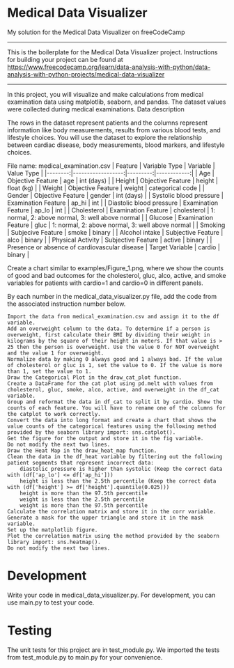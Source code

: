 # Medical Data Visualizer
My solution for the Medical Data Visualizer on freeCodeCamp
_____
This is the boilerplate for the Medical Data Visualizer project. Instructions for building your project can be found at https://www.freecodecamp.org/learn/data-analysis-with-python/data-analysis-with-python-projects/medical-data-visualizer
_____
In this project, you will visualize and make calculations from medical examination data using matplotlib, seaborn, and pandas. The dataset values were collected during medical examinations.
Data description

The rows in the dataset represent patients and the columns represent information like body measurements, results from various blood tests, and lifestyle choices. You will use the dataset to explore the relationship between cardiac disease, body measurements, blood markers, and lifestyle choices.

File name: medical_examination.csv
| Feature | Variable Type | Variable | Value Type |
|--------:|------------------:|---------:|------------:|
| Age |	Objective Feature | age | int (days) |
| Height |	Objective Feature | height | float (kg) |
| Weight |	Objective Feature | weight | categorical code |
| Gender |	Objective Feature | gender | int (days) |
| Systolic blood pressure | Examination Feature | ap_hi | int |
| Diastolic blood pressure |	Examination Feature | ap_lo | int  |
| Cholesterol |	Examination Feature | cholesterol |  1: normal, 2: above normal, 3: well above normal |
| Glucose |	Examination Feature | gluc |  1: normal, 2: above normal, 3: well above normal  |
| Smoking |	Subjecive Feature | smoke | binary |
| Alcohol intake |	Subjective Feature | alco | binary |
| Physical Activity |	Subjective Feature | active | binary |
| Presence or absence of cardiovascular disease |	Target Variable | cardio | binary |

Create a chart similar to examples/Figure_1.png, where we show the counts of good and bad outcomes for the cholesterol, gluc, alco, active, and smoke variables for patients with cardio=1 and cardio=0 in different panels.

By each number in the medical_data_visualizer.py file, add the code from the associated instruction number below.

    Import the data from medical_examination.csv and assign it to the df variable.
    Add an overweight column to the data. To determine if a person is overweight, first calculate their BMI by dividing their weight in kilograms by the square of their height in meters. If that value is > 25 then the person is overweight. Use the value 0 for NOT overweight and the value 1 for overweight.
    Normalize data by making 0 always good and 1 always bad. If the value of cholesterol or gluc is 1, set the value to 0. If the value is more than 1, set the value to 1.
    Draw the Categorical Plot in the draw_cat_plot function.
    Create a DataFrame for the cat plot using pd.melt with values from cholesterol, gluc, smoke, alco, active, and overweight in the df_cat variable.
    Group and reformat the data in df_cat to split it by cardio. Show the counts of each feature. You will have to rename one of the columns for the catplot to work correctly.
    Convert the data into long format and create a chart that shows the value counts of the categorical features using the following method provided by the seaborn library import: sns.catplot().
    Get the figure for the output and store it in the fig variable.
    Do not modify the next two lines.
    Draw the Heat Map in the draw_heat_map function.
    Clean the data in the df_heat variable by filtering out the following patient segments that represent incorrect data:
        diastolic pressure is higher than systolic (Keep the correct data with (df['ap_lo'] <= df['ap_hi']))
        height is less than the 2.5th percentile (Keep the correct data with (df['height'] >= df['height'].quantile(0.025)))
        height is more than the 97.5th percentile
        weight is less than the 2.5th percentile
        weight is more than the 97.5th percentile
    Calculate the correlation matrix and store it in the corr variable.
    Generate a mask for the upper triangle and store it in the mask variable.
    Set up the matplotlib figure.
    Plot the correlation matrix using the method provided by the seaborn library import: sns.heatmap().
    Do not modify the next two lines.

# Development

Write your code in medical_data_visualizer.py. For development, you can use main.py to test your code.
# Testing

The unit tests for this project are in test_module.py. We imported the tests from test_module.py to main.py for your convenience.
